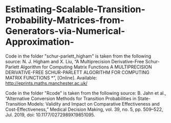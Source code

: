 # Estimating-Scalable-Transition-Probability-Matrices-from-Generators-via-Numerical-Approximation-


Code in the folder "schur-parlett_higham" is taken from the following source:
N. J. Higham and X. Liu, “A Multiprecision Derivative-Free Schur-Parlett Algorithm for Computing Matrix Functions A MULTIPRECISION DERIVATIVE-FREE SCHUR-PARLETT ALGORITHM FOR COMPUTING MATRIX FUNCTIONS *”, [Online]. Available: http://eprints.maths.manchester.ac.uk/

Code in the folder "Rcode" is taken from the following source: 
B. Jahn et al., “Alternative Conversion Methods for Transition Probabilities in State-Transition Models: Validity and Impact on Comparative Effectiveness and Cost-Effectiveness,” Medical Decision Making, vol. 39, no. 5, pp. 509–522, Jul. 2019, doi: 10.1177/0272989X19851095.
